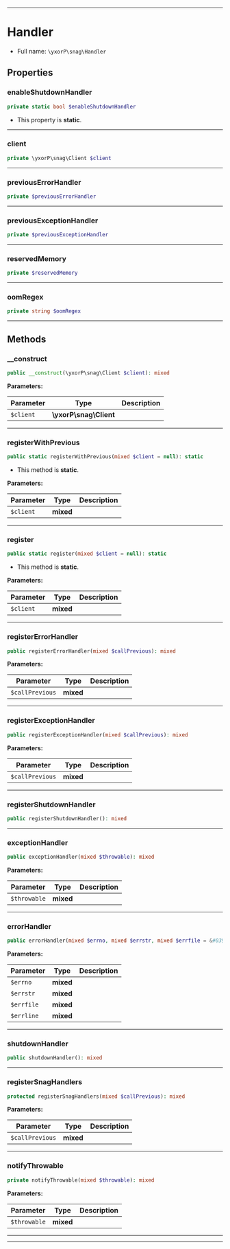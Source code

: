 ***

# Handler





* Full name: `\yxorP\snag\Handler`



## Properties


### enableShutdownHandler



```php
private static bool $enableShutdownHandler
```



* This property is **static**.


***

### client



```php
private \yxorP\snag\Client $client
```






***

### previousErrorHandler



```php
private $previousErrorHandler
```






***

### previousExceptionHandler



```php
private $previousExceptionHandler
```






***

### reservedMemory



```php
private $reservedMemory
```






***

### oomRegex



```php
private string $oomRegex
```






***

## Methods


### __construct



```php
public __construct(\yxorP\snag\Client $client): mixed
```








**Parameters:**

| Parameter | Type | Description |
|-----------|------|-------------|
| `$client` | **\yxorP\snag\Client** |  |




***

### registerWithPrevious



```php
public static registerWithPrevious(mixed $client = null): static
```



* This method is **static**.




**Parameters:**

| Parameter | Type | Description |
|-----------|------|-------------|
| `$client` | **mixed** |  |




***

### register



```php
public static register(mixed $client = null): static
```



* This method is **static**.




**Parameters:**

| Parameter | Type | Description |
|-----------|------|-------------|
| `$client` | **mixed** |  |




***

### registerErrorHandler



```php
public registerErrorHandler(mixed $callPrevious): mixed
```








**Parameters:**

| Parameter | Type | Description |
|-----------|------|-------------|
| `$callPrevious` | **mixed** |  |




***

### registerExceptionHandler



```php
public registerExceptionHandler(mixed $callPrevious): mixed
```








**Parameters:**

| Parameter | Type | Description |
|-----------|------|-------------|
| `$callPrevious` | **mixed** |  |




***

### registerShutdownHandler



```php
public registerShutdownHandler(): mixed
```











***

### exceptionHandler



```php
public exceptionHandler(mixed $throwable): mixed
```








**Parameters:**

| Parameter | Type | Description |
|-----------|------|-------------|
| `$throwable` | **mixed** |  |




***

### errorHandler



```php
public errorHandler(mixed $errno, mixed $errstr, mixed $errfile = &#039;&#039;, mixed $errline): mixed
```








**Parameters:**

| Parameter | Type | Description |
|-----------|------|-------------|
| `$errno` | **mixed** |  |
| `$errstr` | **mixed** |  |
| `$errfile` | **mixed** |  |
| `$errline` | **mixed** |  |




***

### shutdownHandler



```php
public shutdownHandler(): mixed
```











***

### registerSnagHandlers



```php
protected registerSnagHandlers(mixed $callPrevious): mixed
```








**Parameters:**

| Parameter | Type | Description |
|-----------|------|-------------|
| `$callPrevious` | **mixed** |  |




***

### notifyThrowable



```php
private notifyThrowable(mixed $throwable): mixed
```








**Parameters:**

| Parameter | Type | Description |
|-----------|------|-------------|
| `$throwable` | **mixed** |  |




***


***

